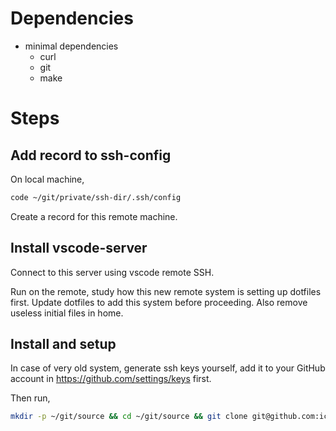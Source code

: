 # Dependencies

- minimal dependencies
    - curl
    - git
    - make

# Steps

## Add record to ssh-config

On local machine,

```sh
code ~/git/private/ssh-dir/.ssh/config
```

Create a record for this remote machine.

## Install vscode-server

Connect to this server using vscode remote SSH.

Run on the remote, study how this new remote system is setting up dotfiles first. Update dotfiles to add this system before proceeding.
Also remove useless initial files in home.

## Install and setup

In case of very old system, generate ssh keys yourself, add it to your GitHub account in <https://github.com/settings/keys> first.

Then run,

```sh
mkdir -p ~/git/source && cd ~/git/source && git clone git@github.com:ickc/bootstrapping-os-environments.git && bootstrapping-os-environments/linux-minimal/install.sh
```
